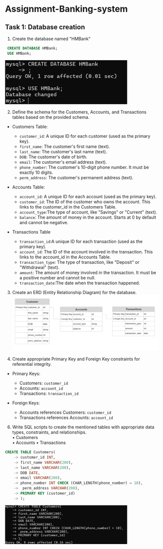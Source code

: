 # Assignment-Banking-system
## Task 1: Database creation
1. Create the database named "HMBank"
```sql
 CREATE DATABASE HMBank;
 USE HMBank;
 ```
 <img src="./outputs/o1.png" width="400" />

 2. Define the schema for the Customers, Accounts, and Transactions tables based on the provided schema.
- Customers Table:
    - `customer_id`: A unique ID for each customer (used as the primary key).
    - `first_name`: The customer's first name (text).
    - `last_name`: The customer's last name (text).
    - `DOB`:  The customer's date of birth.
    - `email`: The customer's email address (text).
    - `phone_number`: The customer's 10-digit phone number. It must be exactly 10 digits.
    - `perm_address`: The customer's permanent address (text).

- Accounts Table:
    - `account_id`: A unique ID for each account (used as the primary key).
    - `customer_id`: The ID of the customer who owns the account. This links to the customer_id in the Customers Table.
    - `account_type`:The type of account, like "Savings" or "Current" (text).
    - `balance`: The amount of money in the account. Starts at 0 by default and cannot be negative.

- Transactions Table
    - `transaction_id`:A unique ID for each transaction (used as the primary key).
    - `account_id`: The ID of the account involved in the transaction. This links to the account_id in the Accounts Table.
    - `transaction_type`: The type of transaction, like "Deposit" or "Withdrawal" (text).
    - `amount`: The amount of money involved in the transaction. It must be a positive number and cannot be null.
    - `transaction_date`:The date when the transaction happened.

3. Create an ERD (Entity Relationship Diagram) for the database.
    <img src="./outputs/erd.png" width="600" />

4. Create appropriate Primary Key and Foreign Key constraints for referential integrity.
- Primary Keys:
    - Customers: `customer_id`
    - Accounts: `account_id`
    - Transactions: `transaction_id`

- Foreign Keys:
    - Accounts references Customers: `customer_id`
    - Transactions references Accounts: `account_id`

6. Write SQL scripts to create the mentioned tables with appropriate data types, constraints, 
and relationships.   
• Customers  
• Accounts 
• Transactions 

```sql
CREATE TABLE Customers(
    -> customer_id INT,
    -> first_name VARCHAR(200),
    -> last_name VARCHAR(200),
    -> DOB DATE,
    -> email VARCHAR(200),
    -> phone_number INT CHECK (CHAR_LENGTH(phone_number) = 10),
    ->  perm_address VARCHAR(200),
    -> PRIMARY KEY (customer_id)
    -> );
```
<img src="./outputs/o2.png" width="400" />
    